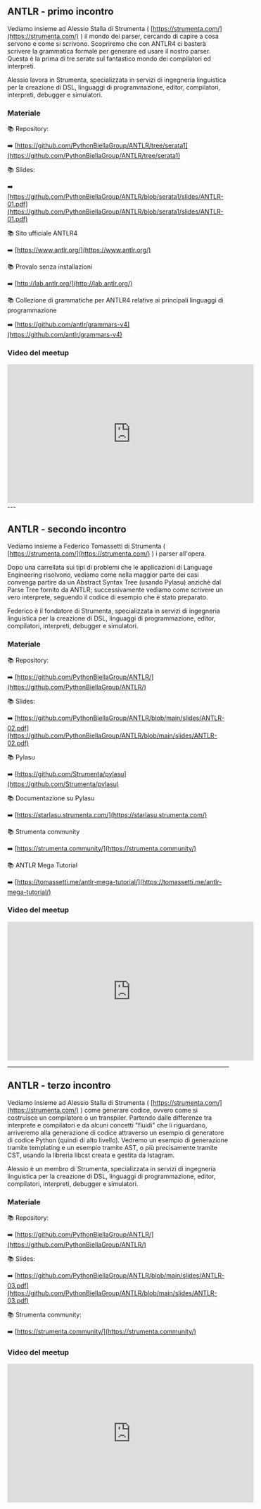## ANTLR - primo incontro

Vediamo insieme ad Alessio Stalla di Strumenta ( [https://strumenta.com/](https://strumenta.com/) ) il mondo dei parser, cercando di capire a cosa servono e come si scrivono.
Scopriremo che con ANTLR4 ci basterà scrivere la grammatica formale per generare ed usare il nostro parser.
Questa è la prima di tre serate sul fantastico mondo dei compilatori ed interpreti.

Alessio lavora in Strumenta, specializzata in servizi di ingegneria linguistica per la creazione di DSL, linguaggi di programmazione, editor, compilatori, interpreti, debugger e simulatori.

### Materiale

📚 Repository:

➡️ [https://github.com/PythonBiellaGroup/ANTLR/tree/serata1](https://github.com/PythonBiellaGroup/ANTLR/tree/serata1)

📚 Slides:

➡️ [https://github.com/PythonBiellaGroup/ANTLR/blob/serata1/slides/ANTLR-01.pdf](https://github.com/PythonBiellaGroup/ANTLR/blob/serata1/slides/ANTLR-01.pdf)

📚 Sito ufficiale ANTLR4

➡️ [https://www.antlr.org/](https://www.antlr.org/)

📚 Provalo senza installazioni

➡️ [http://lab.antlr.org/](http://lab.antlr.org/)

📚 Collezione di grammatiche per ANTLR4 relative ai principali linguaggi di programmazione 

➡️ [https://github.com/antlr/grammars-v4](https://github.com/antlr/grammars-v4)

### Video del meetup

<iframe width="560" height="315" src="https://www.youtube.com/embed/QI0uj7G8b6o" title="YouTube video player" frameborder="0" allow="accelerometer; autoplay; clipboard-write; encrypted-media; gyroscope; picture-in-picture; web-share" allowfullscreen></iframe>
--- 

## ANTLR - secondo incontro

Vediamo insieme a Federico Tomassetti di Strumenta ( [https://strumenta.com/](https://strumenta.com/) ) i parser all'opera.

Dopo una carrellata sui tipi di problemi che le applicazioni di Language Engineering risolvono, vediamo come nella maggior parte dei casi convenga partire da un Abstract Syntax Tree (usando Pylasu) anzichè dal Parse Tree fornito da ANTLR; successivamente vediamo come scrivere un vero interprete, seguendo il codice di esempio che è stato preparato.

Federico è il fondatore di Strumenta, specializzata in servizi di ingegneria linguistica per la creazione di DSL, linguaggi di programmazione, editor, compilatori, interpreti, debugger e simulatori.

### Materiale


📚 Repository:

➡️ [https://github.com/PythonBiellaGroup/ANTLR/](https://github.com/PythonBiellaGroup/ANTLR/)

📚 Slides:

➡️ [https://github.com/PythonBiellaGroup/ANTLR/blob/main/slides/ANTLR-02.pdf](https://github.com/PythonBiellaGroup/ANTLR/blob/main/slides/ANTLR-02.pdf)

📚 Pylasu

➡️ [https://github.com/Strumenta/pylasu](https://github.com/Strumenta/pylasu)

📚 Documentazione su Pylasu

➡️ [https://starlasu.strumenta.com/](https://starlasu.strumenta.com/)

📚 Strumenta community

➡️ [https://strumenta.community/](https://strumenta.community/)

📚 ANTLR Mega Tutorial

➡️ [https://tomassetti.me/antlr-mega-tutorial/](https://tomassetti.me/antlr-mega-tutorial/)

### Video del meetup
<iframe width="560" height="315" src="https://www.youtube.com/embed/70RCBzzquOI" title="YouTube video player" frameborder="0" allow="accelerometer; autoplay; clipboard-write; encrypted-media; gyroscope; picture-in-picture; web-share" allowfullscreen></iframe>


--- 

## ANTLR - terzo incontro

Vediamo insieme ad Alessio Stalla di Strumenta ( [https://strumenta.com/](https://strumenta.com/) ) come generare codice, ovvero come si costruisce un compilatore o un transpiler.
Partendo dalle differenze tra interprete e compilatori e da alcuni concetti "fluidi" che li riguardano, arriveremo alla generazione di codice attraverso un esempio di generatore di codice Python (quindi di alto livello). Vedremo un esempio di generazione tramite templating e un esempio tramite AST, o più precisamente tramite CST, usando la libreria libcst creata e gestita da Istagram.

Alessio è un membro di Strumenta, specializzata in servizi di ingegneria linguistica per la creazione di DSL, linguaggi di programmazione, editor, compilatori, interpreti, debugger e simulatori.

### Materiale

📚 Repository:

➡️ [https://github.com/PythonBiellaGroup/ANTLR/](https://github.com/PythonBiellaGroup/ANTLR/)

📚 Slides:

➡️ [https://github.com/PythonBiellaGroup/ANTLR/blob/main/slides/ANTLR-03.pdf](https://github.com/PythonBiellaGroup/ANTLR/blob/main/slides/ANTLR-03.pdf)

📚 Strumenta community:

➡️ [https://strumenta.community/](https://strumenta.community/)

### Video del meetup
<iframe width="560" height="315" src="https://www.youtube.com/embed/ceMv9pGs4UA" title="YouTube video player" frameborder="0" allow="accelerometer; autoplay; clipboard-write; encrypted-media; gyroscope; picture-in-picture; web-share" allowfullscreen></iframe>